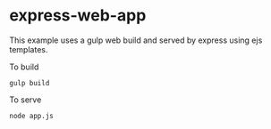 express-web-app
===============

This example uses a gulp web build and served by express using ejs templates.

To build

```
gulp build
```
To serve
```
node app.js
```
